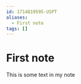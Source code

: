 ```yaml
---
id: 1714819595-USPT
aliases:
  - First note
tags: []
---
```


# First note

This is some text in my note

